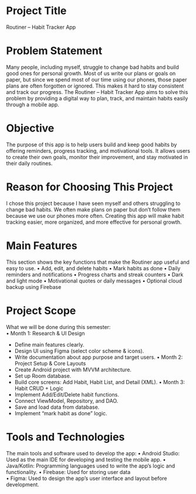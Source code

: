 # Project Title  
Routiner – Habit Tracker App 
# Problem Statement 
Many people, including myself, struggle to change bad habits and build good ones for 
personal growth. Most of us write our plans or goals on paper, but since we spend 
most of our time using our phones, those paper plans are often forgotten or ignored. 
This makes it hard to stay consistent and track our progress. 
The Routiner – Habit Tracker App aims to solve this problem by providing a digital 
way to plan, track, and maintain habits easily through a mobile app. 
# Objective 
The purpose of this app is to help users build and keep good habits by offering 
reminders, progress tracking, and motivational tools. It allows users to create their 
own goals, monitor their improvement, and stay motivated in their daily routines. 
# Reason for Choosing This Project 
I chose this project because I have seen myself and others struggling to change bad 
habits. We often make plans on paper but don’t follow them because we use our 
phones more often. Creating this app will make habit tracking easier, more 
organized, and more effective for personal growth. 
# Main Features 
This section shows the key functions that make the Routiner app useful and easy to 
use. 
• Add, edit, and delete habits 
• Mark habits as done 
• Daily reminders and notifications 
• Progress charts and streak counters 
• Dark and light mode 
• Motivational quotes or daily messages 
• Optional cloud backup using Firebase 
# Project Scope 
What we will be done during this semester:  
• Month 1: Research & UI Design 
- Define main features clearly. 
- Design UI using Figma (select color scheme & icons). 
- Write documentation about app purpose and target users. 
• Month 2: Project Setup & Core Layouts 
- Create Android project with MVVM architecture. 
- Set up Room database. 
- Build core screens: Add Habit, Habit List, and Detail (XML). 
• Month 3: Habit CRUD + Logic 
- Implement Add/Edit/Delete habit functions. 
- Connect ViewModel, Repository, and DAO. 
- Save and load data from database. 
- Implement “mark habit as done” logic. 
# Tools and Technologies 
The main tools and software used to develop the app: 
• Android Studio: Used as the main IDE for developing and testing the mobile 
app. 
• Java/Kotlin: Programming languages used to write the app’s logic and 
functionality. 
• Firebase: Used for storing user data  
• Figma: Used to design the app’s user interface and layout before development.
